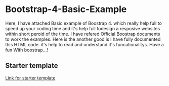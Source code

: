 # Bootstrap-4-Basic-Example
Here, I have attached Basic example of Boostrap 4. which really help full to speed up your coding time and it's help full todesign a resposive websites within short peroid of the time. I have refered Official Boostrap documents to work the examples. Here is the another good is I have fully documented this HTML code. it's help to read and understand it's funcationalitys. Have  a fun With boostrap...!
## Starter template
<a href="https://github.com/prawinrajan/Bootstrap-4-Basic-Example/blob/master/basic/temp.html">Link for starter  template</a> 
